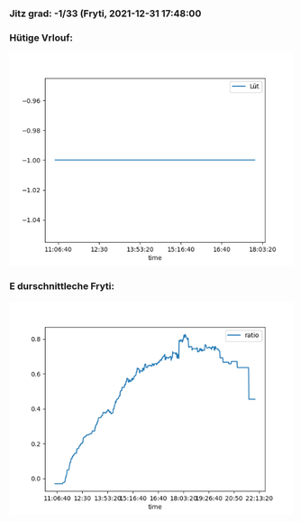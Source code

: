 ### Jitz grad: -1/33 (Fryti, 2021-12-31 17:48:00

### Hütige Vrlouf:
![Graph](Today.png)

### E durschnittleche Fryti:
![Graph](Fryti.png)
